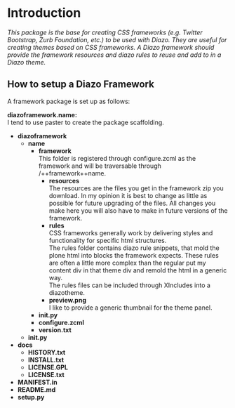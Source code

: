 Introduction
============
*This package is the base for creating CSS frameworks (e.g. Twitter
Bootstrap, Zurb Foundation, etc.) to be used with Diazo. They are 
useful for creating themes based on CSS frameworks. A Diazo framework 
should provide the framework resources and diazo rules to reuse and 
add to in a Diazo theme.*

How to setup a Diazo Framework
------------------------------
A framework package is set up as follows:

**diazoframework.name:**  
I tend to use paster to create the package scaffolding.
- **diazoframework**
  - **name**
    - **framework**  
      This folder is registered through configure.zcml
      as the framework and will be traversable through 
      /++framework++name.
      - **resources**  
        The resources are the files you get in the framework
        zip you download. In my opinion it is best to change
        as little as possible for future upgrading of 
        the files. All changes you make here you will also 
        have to make in future versions of the framework.
      - **rules**  
        CSS frameworks generally work by delivering styles
        and functionality for specific html structures.  
        The rules folder contains diazo rule snippets, that 
        mold the plone html into blocks the framework 
        expects. These rules are often a little more complex
        than the regular put my content div in that theme div
        and remold the html in a generic way.  
        The rules files can be included through XIncludes 
        into a diazotheme.
      - **preview.png**  
        I like to provide a generic thumbnail for the theme
        panel.
    - **__init__.py**
    - **configure.zcml**
    - **version.txt**
  - **__init__.py**
- **docs**
  - **HISTORY.txt**
  - **INSTALL.txt**
  - **LICENSE.GPL**
  - **LICENSE.txt**
- **MANIFEST.in**
- **README.md**
- **setup.py**
